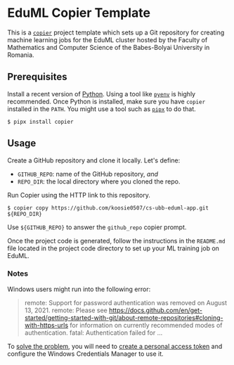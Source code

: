 # EduML Copier Template

This is a [`copier`](https://copier.readthedocs.io) project template which sets
up a Git repository for creating machine learning jobs for the EduML cluster
hosted by the Faculty of Mathematics and Computer Science of the Babes-Bolyai
University in Romania.

## Prerequisites

Install a recent version of [Python](https://www.python.org). Using a tool like
[`pyenv`](https://github.com/pyenv/pyenv) is highly recommended. Once Python is
installed, make sure you have `copier` installed in the `PATH`.
You might use a tool such as [`pipx`](https://github.com/pypa/pipx) to do that.

```shell
$ pipx install copier
```

## Usage

Create a GitHub repository and clone it locally. Let's define:

* `GITHUB_REPO`: name of the GitHub repository, _and_
* `REPO_DIR`: the local directory where you cloned the repo.

Run Copier using the HTTP link to this repository.

```shell
$ copier copy https://github.com/koosie0507/cs-ubb-eduml-app.git ${REPO_DIR}
```

Use `${GITHUB_REPO}` to answer the `github_repo` copier prompt.

Once the project code is generated, follow the instructions in the `README.md`
file located in the project code directory to set up your ML training job on
EduML.

### Notes

Windows users might run into the following error:

> remote: Support for password authentication was removed on August 13, 2021.
> remote: Please see https://docs.github.com/en/get-started/getting-started-with-git/about-remote-repositories#cloning-with-https-urls for information on currently recommended modes of authentication.
> fatal: Authentication failed for ...

To [solve the problem](https://stackoverflow.com/questions/68775869/message-support-for-password-authentication-was-removed), you will need to
[create a personal access token](https://github.com/settings/tokens/new) and
configure the Windows Credentials Manager to use it.
